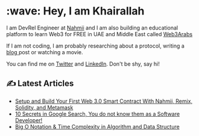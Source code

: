 
<h1 align="left" id="KhairallahA-title">:wave: Hey, I am Khairallah</h1>
  <p>
      I am DevRel Engineer at <a href="https://nahmii.io">Nahmii</a> and I
      am also building an educational platform to learn Web3 for FREE in UAE and Middle East called
      <a href="https://web3arabs.com">Web3Arabs</a>
    </p>
    <p>
      If I am not coding, I am probably researching about a protocol, writing a
      <a href="https://khairallah.hashnode.dev"> blog </a> post or watching a
      movie.
    </p>
    <p>
      You can find me on
      <a href="https://twitter.com/Eng_khairallah1">Twitter</a> and
      <a href="https://www.linkedin.com/in/khairallah-al-awady-54026a1a1/">LinkedIn</a>. Don't be
      shy, say hi!
    </p>

## ✍️ Latest Articles 
<!-- BLOG-POST-LIST:START -->
- [Setup and Build Your First Web 3.0 Smart Contract With Nahmii, Remix, Solidity, and Metamask](https://khairallah.hashnode.dev/setup-and-build-your-first-web-30-smart-contract-with-nahmii-remix-solidity-and-metamask)
- [10 Secrets in Google Search, You do not know them as a Software Developer!](https://khairallah.hashnode.dev/10-secrets-in-google-search-you-do-not-know-them-as-a-software-developer)
- [Big O Notation & Time Complexity in Algorithm and Data Structure](https://khairallah.hashnode.dev/big-o-notation-and-time-complexity-in-algorithm-and-data-structure)
<!-- BLOG-POST-LIST:END -->



